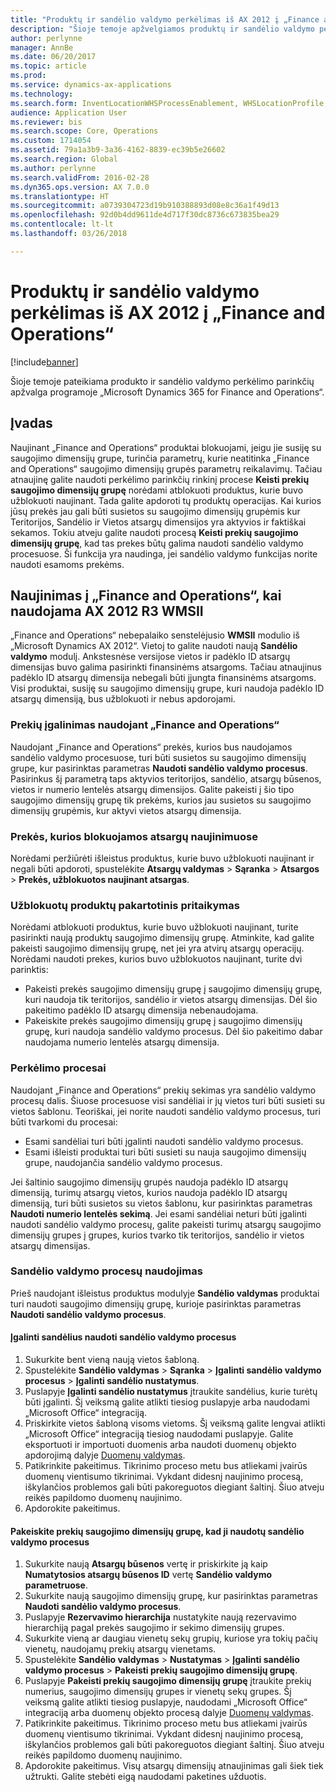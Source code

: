 ```yaml
---
title: "Produktų ir sandėlio valdymo perkėlimas iš AX 2012 į „Finance and Operations“"
description: "Šioje temoje apžvelgiamos produktų ir sandėlio valdymo perkėlimo parinktys."
author: perlynne
manager: AnnBe
ms.date: 06/20/2017
ms.topic: article
ms.prod: 
ms.service: dynamics-ax-applications
ms.technology: 
ms.search.form: InventLocationWHSProcessEnablement, WHSLocationProfile, InventTableStorageDimensionGroupChange, InventUpdateBlockedItem, WHSParameters, WHSReservationHierarchy, WHSUOMSeqGroupTable
audience: Application User
ms.reviewer: bis
ms.search.scope: Core, Operations
ms.custom: 1714054
ms.assetid: 79a1a3b9-3a36-4162-8839-ec39b5e26602
ms.search.region: Global
ms.author: perlynne
ms.search.validFrom: 2016-02-28
ms.dyn365.ops.version: AX 7.0.0
ms.translationtype: HT
ms.sourcegitcommit: a0739304723d19b910388893d08e8c36a1f49d13
ms.openlocfilehash: 92d0b4dd9611de4d717f30dc8736c673835bea29
ms.contentlocale: lt-lt
ms.lasthandoff: 03/26/2018

---
```


# <a name="migrate-products-and-warehouse-management-from-ax-2012-to-finance-and-operations"></a>Produktų ir sandėlio valdymo perkėlimas iš AX 2012 į „Finance and Operations“

[!include[banner](../includes/banner.md)]

Šioje temoje pateikiama produkto ir sandėlio valdymo perkėlimo parinkčių apžvalga programoje „Microsoft Dynamics 365 for Finance and Operations“.

<a name="introduction"></a>Įvadas
------------

Naujinant „Finance and Operations“ produktai blokuojami, jeigu jie susiję su saugojimo dimensijų grupe, turinčia parametrų, kurie neatitinka „Finance and Operations“ saugojimo dimensijų grupės parametrų reikalavimų. Tačiau atnaujinę galite naudoti perkėlimo parinkčių rinkinį procese **Keisti prekių saugojimo dimensijų grupę** norėdami atblokuoti produktus, kurie buvo užblokuoti naujinant. Tada galite apdoroti tų produktų operacijas. Kai kurios jūsų prekės jau gali būti susietos su saugojimo dimensijų grupėmis kur Teritorijos, Sandėlio ir Vietos atsargų dimensijos yra aktyvios ir faktiškai sekamos. Tokiu atveju galite naudoti procesą **Keisti prekių saugojimo dimensijų grupę**, kad tas prekes būtų galima naudoti sandėlio valdymo procesuose. Ši funkcija yra naudinga, jei sandėlio valdymo funkcijas norite naudoti esamoms prekėms.

## <a name="upgrading-to-finance-and-operations-when-ax-2012-r3-wmsii-is-used"></a>Naujinimas į „Finance and Operations“, kai naudojama AX 2012 R3 WMSII
„Finance and Operations“ nebepalaiko senstelėjusio **WMSII** modulio iš „Microsoft Dynamics AX 2012“. Vietoj to galite naudoti naują **Sandėlio valdymo** modulį. Ankstesnėse versijose vietos ir padėklo ID atsargų dimensijas buvo galima pasirinkti finansinėms atsargoms. Tačiau atnaujinus padėklo ID atsargų dimensija nebegali būti įjungta finansinėms atsargoms. Visi produktai, susiję su saugojimo dimensijų grupe, kuri naudoja padėklo ID atsargų dimensiją, bus užblokuoti ir nebus apdorojami.

### <a name="enabling-items-in-finance-and-operations"></a>Prekių įgalinimas naudojant „Finance and Operations“

Naudojant „Finance and Operations“ prekės, kurios bus naudojamos sandėlio valdymo procesuose, turi būti susietos su saugojimo dimensijų grupe, kur pasirinktas parametras **Naudoti sandėlio valdymo procesus**. Pasirinkus šį parametrą taps aktyvios teritorijos, sandėlio, atsargų būsenos, vietos ir numerio lentelės atsargų dimensijos. Galite pakeisti į šio tipo saugojimo dimensijų grupę tik prekėms, kurios jau susietos su saugojimo dimensijų grupėmis, kur aktyvi vietos atsargų dimensija.

### <a name="items-that-are-blocked-for-inventory-updates"></a>Prekės, kurios blokuojamos atsargų naujinimuose

Norėdami peržiūrėti išleistus produktus, kurie buvo užblokuoti naujinant ir negali būti apdoroti, spustelėkite **Atsargų valdymas** &gt; **Sąranka** &gt; **Atsargos** &gt; **Prekės, užblokuotos naujinant atsargas**.

### <a name="reapplying-blocked-products"></a>Užblokuotų produktų pakartotinis pritaikymas

Norėdami atblokuoti produktus, kurie buvo užblokuoti naujinant, turite pasirinkti naują produktų saugojimo dimensijų grupę. Atminkite, kad galite pakeisti saugojimo dimensijų grupę, net jei yra atvirų atsargų operacijų. Norėdami naudoti prekes, kurios buvo užblokuotos naujinant, turite dvi parinktis:

-   Pakeisti prekės saugojimo dimensijų grupę į saugojimo dimensijų grupę, kuri naudoja tik teritorijos, sandėlio ir vietos atsargų dimensijas. Dėl šio pakeitimo padėklo ID atsargų dimensija nebenaudojama.
-   Pakeiskite prekės saugojimo dimensijų grupę į saugojimo dimensijų grupę, kuri naudoja sandėlio valdymo procesus. Dėl šio pakeitimo dabar naudojama numerio lentelės atsargų dimensija.

### <a name="migration-processes"></a>Perkėlimo procesai

Naudojant „Finance and Operations“ prekių sekimas yra sandėlio valdymo procesų dalis. Šiuose procesuose visi sandėliai ir jų vietos turi būti susieti su vietos šablonu. Teoriškai, jei norite naudoti sandėlio valdymo procesus, turi būti tvarkomi du procesai:

-   Esami sandėliai turi būti įgalinti naudoti sandėlio valdymo procesus.
-   Esami išleisti produktai turi būti susieti su nauja saugojimo dimensijų grupe, naudojančia sandėlio valdymo procesus.

Jei šaltinio saugojimo dimensijų grupės naudoja padėklo ID atsargų dimensiją, turimų atsargų vietos, kurios naudoja padėklo ID atsargų dimensiją, turi būti susietos su vietos šablonu, kur pasirinktas parametras **Naudoti numerio lentelės sekimą**. Jei esami sandėliai neturi būti įgalinti naudoti sandėlio valdymo procesų, galite pakeisti turimų atsargų saugojimo dimensijų grupes į grupes, kurios tvarko tik teritorijos, sandėlio ir vietos atsargų dimensijas.

### <a name="using-the-warehouse-management-processes"></a>Sandėlio valdymo procesų naudojimas

Prieš naudojant išleistus produktus modulyje **Sandėlio valdymas** produktai turi naudoti saugojimo dimensijų grupę, kurioje pasirinktas parametras **Naudoti sandėlio valdymo procesus**.

#### <a name="enable-warehouses-to-use-warehouse-management-processes"></a>Įgalinti sandėlius naudoti sandėlio valdymo procesus

1.  Sukurkite bent vieną naują vietos šabloną.
2.  Spustelėkite **Sandėlio valdymas** &gt; **Sąranka** &gt; **Įgalinti sandėlio valdymo procesus** &gt; **Įgalinti sandėlio nustatymus**.
3.  Puslapyje **Įgalinti sandėlio nustatymus** įtraukite sandėlius, kurie turėtų būti įgalinti. Šį veiksmą galite atlikti tiesiog puslapyje arba naudodami „Microsoft Office“ integraciją.
4.  Priskirkite vietos šabloną visoms vietoms. Šį veiksmą galite lengvai atlikti „Microsoft Office“ integraciją tiesiog naudodami puslapyje. Galite eksportuoti ir importuoti duomenis arba naudoti duomenų objekto apdorojimą dalyje [Duomenų valdymas](../../dev-itpro/data-entities/data-entities.md).
5.  Patikrinkite pakeitimus. Tikrinimo proceso metu bus atliekami įvairūs duomenų vientisumo tikrinimai. Vykdant didesnį naujinimo procesą, iškylančios problemos gali būti pakoreguotos diegiant šaltinį. Šiuo atveju reikės papildomo duomenų naujinimo.
6.  Apdorokite pakeitimus.

#### <a name="change-the-storage-dimension-group-for-items-so-that-it-uses-warehouse-management-processes"></a>Pakeiskite prekių saugojimo dimensijų grupę, kad ji naudotų sandėlio valdymo procesus

1.  Sukurkite naują **Atsargų būsenos** vertę ir priskirkite ją kaip **Numatytosios atsargų būsenos ID** vertę **Sandėlio valdymo parametruose**.
2.  Sukurkite naują saugojimo dimensijų grupę, kur pasirinktas parametras **Naudoti sandėlio valdymo procesus**.
3.  Puslapyje **Rezervavimo hierarchija** nustatykite naują rezervavimo hierarchiją pagal prekės saugojimo ir sekimo dimensijų grupes.
4.  Sukurkite vieną ar daugiau vienetų sekų grupių, kuriose yra tokių pačių vienetų, naudojamų prekių atsargų vienetams.
5.  Spustelėkite **Sandėlio valdymas** &gt; **Nustatymas** &gt; **Įgalinti sandėlio valdymo procesus** &gt; **Pakeisti prekių saugojimo dimensijų grupę**.
6.  Puslapyje **Pakeisti prekių saugojimo dimensijų grupę** įtraukite prekių numerius, saugojimo dimensijų grupes ir vienetų sekų grupes. Šį veiksmą galite atlikti tiesiog puslapyje, naudodami „Microsoft Office“ integraciją arba duomenų objekto procesą dalyje [Duomenų valdymas](../../dev-itpro/data-entities/data-entities.md).
7.  Patikrinkite pakeitimus. Tikrinimo proceso metu bus atliekami įvairūs duomenų vientisumo tikrinimai. Vykdant didesnį naujinimo procesą, iškylančios problemos gali būti pakoreguotos diegiant šaltinį. Šiuo atveju reikės papildomo duomenų naujinimo.
8.  Apdorokite pakeitimus. Visų atsargų dimensijų atnaujinimas gali šiek tiek užtrukti. Galite stebėti eigą naudodami paketines užduotis.



